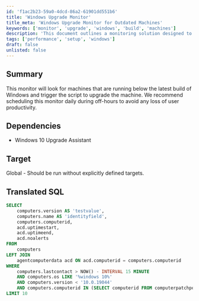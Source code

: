 ```yaml
---
id: 'f1ac2b23-59a0-4dcd-86a2-61901dd551b6'
title: 'Windows Upgrade Monitor'
title_meta: 'Windows Upgrade Monitor for Outdated Machines'
keywords: ['monitor', 'upgrade', 'windows', 'build', 'machines']
description: 'This document outlines a monitoring solution designed to identify machines running below the latest Windows build and trigger an upgrade script. It is recommended to schedule this monitor daily during off-hours to minimize user productivity loss.'
tags: ['performance', 'setup', 'windows']
draft: false
unlisted: false
---
```


## Summary

This monitor will look for machines that are running below the latest build of Windows and trigger the script to upgrade the machine. We recommend scheduling this monitor daily during off-hours to avoid any loss of user productivity.

## Dependencies

- Windows 10 Upgrade Assistant

## Target

Global - Should be run without explicitly defined targets.

## Translated SQL

```sql
SELECT 
    computers.version AS 'testvalue',
    computers.name AS 'identityfield',
    computers.computerid,
    acd.uptimestart,
    acd.uptimeend,
    acd.noalerts
FROM 
    computers
LEFT JOIN 
    agentcomputerdata acd ON acd.computerid = computers.computerid
WHERE 
    computers.lastcontact > NOW() - INTERVAL 15 MINUTE 
    AND computers.os LIKE '%windows 10%' 
    AND computers.version < '10.0.19044' 
    AND computers.computerid IN (SELECT computerid FROM computerpatchpolicies WHERE installpolicy IN (SELECT ID FROM installsoftwarepolicies WHERE updatemode IN (5, 6)))
LIMIT 10
```

